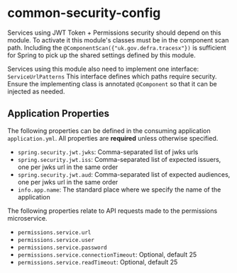 # common-security-config

Services using JWT Token + Permissions security should depend on this module. To activate it
this module's classes must be in the component scan path. Including the 
`@ComponentScan({"uk.gov.defra.tracesx"})` is sufficient for Spring to pick up the shared settings
defined by this module.

Services using this module also need to implement one interface: `ServiceUrlPatterns` This interface
defines which paths require security. Ensure the implementing class is annotated `@Component` so that
it can be injected as needed.

## Application Properties

The following properties can be defined in the consuming application `application.yml`.
All properties are **required** unless otherwise specified.

* `spring.security.jwt.jwks`: Comma-separated list of jwks urls
* `spring.security.jwt.iss`: Comma-separated list of expected issuers, one per jwks url in the same order
* `spring.security.jwt.aud`: Comma-separated list of expected audiences, one per jwks url in the same order
* `info.app.name`: The standard place where we specify the name of the application

The following properties relate to API requests made to the permissions microservice.
* `permissions.service.url`
* `permissions.service.user`
* `permissions.service.password`
* `permissions.service.connectionTimeout`: Optional, default 25
* `permissions.service.readTimeout`: Optional, default 25
